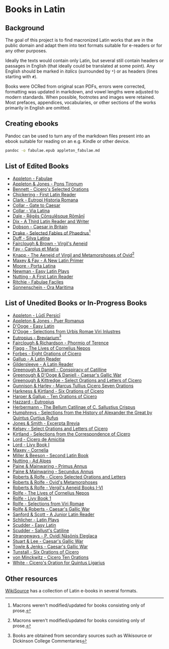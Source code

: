 # Books in Latin

## Background

The goal of this project is to find macronized Latin works that are in the public domain and adapt them into text formats suitable for e-readers or for any other purposes.

Ideally the texts would contain only Latin, but several still contain headers or passages in English (that ideally could be translated at some point). Any English should be marked in *italics* (surrounded by `*`) or as headers (lines starting with `#`).

Books were OCRed from original scan PDFs, errors were corrected, formatting was updated in markdown, and vowel lengths were adjusted to modern standards. When possible, footnotes and images were retained. Most prefaces, appendices, vocabularies, or other sections of the works primarily in English are omitted.

## Creating ebooks

Pandoc can be used to turn any of the markdown files present into an ebook suitable for reading on an e.g. Kindle or other device.

```bash
pandoc -o fabulae.epub appleton_fabulae.md
```

## List of Edited Books

 - [Appleton - Fabulae](appleton_fabulae.md)
 - [Appleton & Jones - Pons Tironum](appleton_pons_tironum.md)
 - [Bennett - Cicero's Selected Orations](bennett_cicero.md)
 - [Chickering - First Latin Reader](chickering_first_latin_reader.md)
 - [Clark - Eutropi Historia Romana](clark_eutropi.md)
 - [Collar - Gate to Caesar](collar_gate_to_caesar.md)
 - [Collar - Via Latina](collar_via_latina.md)
 - [Dale - Rēgēs Cōnsulēsque Rōmānī](dale_reges.md)
 - [Dix - A Third Latin Reader and Writer](dix_third_reader.md)
 - [Dobson - Caesar in Britain](dobson_caesar_britain.md)
 - [Drake - Selected Fables of Phaedrus](drake_phaedrus.md)[^1]
 - [Duff - Silva Latina](duff_silva_latina.md)
 - [Fairclough & Brown - Virgil's Aeneid](fairclough_brown_aeneid.md)
 - [Fay - Carolus et Maria](fay_carolus.md)
 - [Knapp - The Aeneid of Virgil and Metamorphoses of Ovid](knapp_aeneid.md)[^1]
 - [Maxey & Fay - A New Latin Primer](maxey_primer.md)
 - [Moore - Porta Latina](moore_porta.md)
 - [Newman - Easy Latin Plays](newman_plays.md)
 - [Nutting - A First Latin Reader](nutting_reader.md)
 - [Ritchie - Fabulae Faciles](ritchie_fabulae_faciles.md)
 - [Sonnenschein - Ora Maritima](sonnenschein_ora_maritima.md)

[^1]: Macrons weren't modified/updated for books consisting only of prose.

## List of Unedited Books or In-Progress Books

 - [Appleton - Lūdī Persicī](appleton_ludi.md)
 - [Appleton & Jones - Puer Romanus](appleton_jones_puer_romanus.md)
 - [D'Ooge - Easy Latin](dooge_easy_latin.md)
 - [D'Ooge - Selections from Urbis Romae Viri Inlustres](dooge_urbis_romae.md)
 - [Eutropius - Breviarium](eutropius_breviarium.md)[^2]
 - [Fairclough & Richardson - Phormio of Terence](fairclough_richardson_phormio.md)
 - [Flagg - The Lives of Cornelius Nepos](flagg_nepos.md)
 - [Forbes - Eight Orations of Cicero](forbes_cicero.md)
 - [Gallup - A Latin Reader](gallup_reader.md)
 - [Gildersleeve - A Latin Reader](gildersleeve_reader.md)
 - [Greenough & Daniell - Conspiracy of Catilline](greenough_sallust.md)
 - [Greenough & D'Ooge & Daniell - Caesar's Gallic War](greenough_caesar.md)
 - [Greenough & Kittredge - Select Orations and Letters of Cicero](greenough_cicero.md)
 - [Gunnison & Harley - Marcus Tullius Cicero Seven Orations](gunnison_cicero.md)
 - [Harkness & Kirtland - Six Orations of Cicero](harkness_cicero.md)
 - [Harper & Gallup - Ten Orations of Cicero](harper_cicero.md)
 - [Hazzard - Eutropius](hazzard_eutropius.md)
 - [Herbermann - The Bellum Catilinae of C. Sallustius Crispus](herbermann_sallust.md)
 - [Humphreys - Selections from the History of Alexander the Great by Quintus Curtius Rufus](humphreys_alexander.md)
 - [Jones & Smith - Excerpta Brevia](jones_excerpta.md)
 - [Kelsey - Select Orations and Letters of Cicero](kelsey_cicero.md)
 - [Kirtland - Selections from the Correspondence of Cicero](kirtland_cicero.md)
 - [Lord - Cicero de Amicitia](lord_amicitia.md)
 - [Lord - Livy Book I](lord_livy.md)
 - [Maxey - Cornelia](maxey_cornelia.md)
 - [Miller & Beeson - Second Latin Book](miller_reader.md)
 - [Nutting - Ad Alpes](nutting_ad_alpes.md)
 - [Paine & Mainwaring - Primus Annus](paine_primus.md)
 - [Paine & Mainwaring - Secundus Annus](paine_secundus.md)
 - [Roberts & Rolfe - Cicero Selected Orations and Letters](rolfe_cicero.md)
 - [Roberts & Rolfe - Ovid's Metamorphoses](rolfe_ovid.md)
 - [Roberts & Rolfe - Vergil's Aeneid Books I-VI](rolfe_vergil.md)
 - [Rolfe - The Lives of Cornelius Nepos](rolfe_nepos.md)
 - [Rolfe - Livy Book 1](rolfe_livy.md)
 - [Rolfe - Selections from Viri Romae](rolfe_viri_romae.md)
 - [Rolfe & Roberts - Caesar's Gallic War](rolfe_caesar.md)
 - [Sanford & Scott - A Junior Latin Reader](sanford_reader.md)
 - [Schlicher - Latin Plays](schlicher_plays.md)
 - [Scudder - Easy Latin](scudder_easy.md)
 - [Scudder - Sallust's Catiline](scudder_sallust.md)
 - [Strangeways - P. Ovidī Nāsōnis Elegīaca](strangeways_ovid.md)
 - [Stuart & Lee - Caesar's Gallic War](stuart_caesar.md)
 - [Towle & Jenks - Caesar's Gallic War](towle_caesar.md)
 - [Tunstall - Six Orations of Cicero](tunstall_cicero.md)
 - [von Minckwitz - Cicero Ten Orations](von_minckwitz_cicero.md)
 - [White - Cicero's Oration for Quintus Ligarius](white_cicero.md)

[^2]: Books are obtained from secondary sources such as Wikisource or Dickinson College Commentaries

## Other resources

[WikiSource](https://la.wikisource.org/wiki/Categoria:Textus_ad_discendam_linguam_latinam) has a collection of Latin e-books in several formats.
